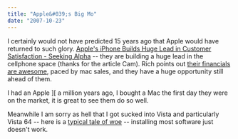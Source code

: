 ```yaml
---
title: "Apple&#039;s Big Mo"
date: "2007-10-23"
---
```


I certainly would not have predicted 15 years ago that Apple would have returned to such glory. [Apple's iPhone Builds Huge Lead in Customer Satisfaction - Seeking Alpha](http://seekingalpha.com/article/50765-apple-s-iphone-builds-huge-lead-in-customer-satisfaction "Apple's iPhone Builds Huge Lead in Customer Satisfaction - Seeking Alpha") -- they are building a huge lead in the cellphone space (thanks for the article Cam). Rich points out [their financials are awesome](http://www.tongfamily.com/apple_momentum.php), paced by mac sales, and they have a huge opportunity still ahead of them.

I had an Apple \]\[ a million years ago, I bought a Mac the first day they were on the market, it is great to see them do so well.

Meanwhile I am sorry as hell that I got sucked into Vista and particularly Vista 64 -- here is a [typical tale of woe](http://www.edbott.com/weblog/?p=1801) -- installing most software just doesn't work.
